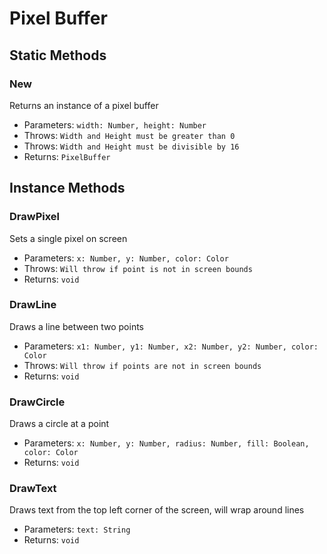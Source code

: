 # Pixel Buffer

## Static Methods

### New
Returns an instance of a pixel buffer
- Parameters: `width: Number, height: Number`
- Throws: `Width and Height must be greater than 0`
- Throws: `Width and Height must be divisible by 16`
- Returns: `PixelBuffer`

## Instance Methods

### DrawPixel
Sets a single pixel on screen
- Parameters: `x: Number, y: Number, color: Color`
- Throws: `Will throw if point is not in screen bounds`
- Returns: `void`

### DrawLine
Draws a line between two points
- Parameters: `x1: Number, y1: Number, x2: Number, y2: Number, color: Color`
- Throws: `Will throw if points are not in screen bounds`
- Returns: `void`

### DrawCircle
Draws a circle at a point
- Parameters: `x: Number, y: Number, radius: Number, fill: Boolean, color: Color`
- Returns: `void`

### DrawText
Draws text from the top left corner of the screen, will wrap around lines
- Parameters: `text: String`
- Returns: `void`